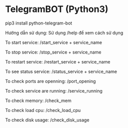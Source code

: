 # TelegramBOT (Python3)

pip3 install python-telegram-bot

Hướng dẫn sử dụng: Sử dụng /help để xem cách sử dụng

To start service: /start_service + service_name

To stop service: /stop_service + service_name

To restart service: /restart_service + service_name

To see status service: /status_service + service_name

To check ports are openning: /port_opening

To check service are running: /service_running

To check memory: /check_mem

To check load cpu: /check_load_cpu

To check disk usage: /check_disk_usage
